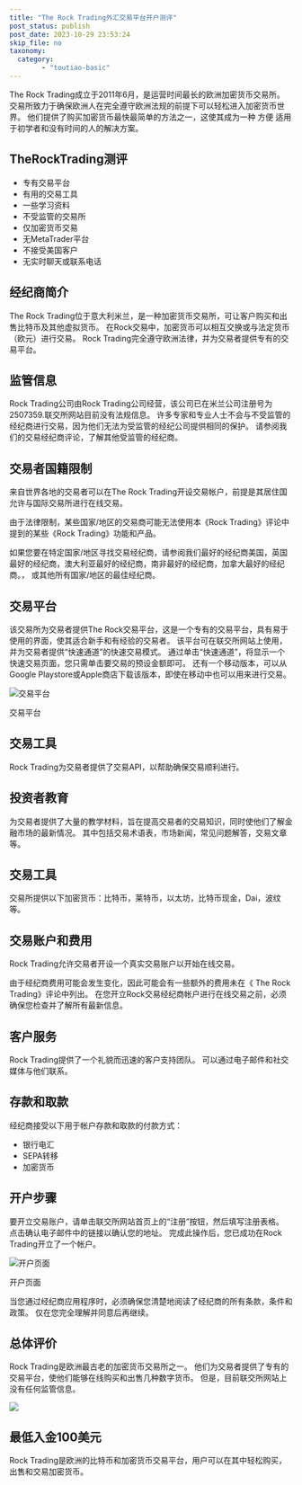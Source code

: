 ```yaml
---
title: "The Rock Trading外汇交易平台开户测评"
post_status: publish
post_date: 2023-10-29 23:53:24
skip_file: no
taxonomy:
  category:
        - "toutiao-basic"
---
```


The Rock Trading成立于2011年6月，是运营时间最长的欧洲加密货币交易所。 交易所致力于确保欧洲人在完全遵守欧洲法规的前提下可以轻松进入加密货币世界。 他们提供了购买加密货币最快最简单的方法之一，这使其成为一种 方便 适用于初学者和没有时间的人的解决方案。

## TheRockTrading测评

- 专有交易平台
- 有用的交易工具
- 一些学习资料
- 不受监管的交易所
- 仅加密货币交易
- 无MetaTrader平台
- 不接受美国客户
- 无实时聊天或联系电话

## 经纪商简介

The Rock Trading位于意大利米兰，是一种加密货币交易所，可让客户购买和出售比特币及其他虚拟货币。 在Rock交易中，加密货币可以相互交换或与法定货币（欧元）进行交易。 Rock Trading完全遵守欧洲法律，并为交易者提供专有的交易平台。

## 监管信息

Rock Trading公司由Rock Trading公司经营，该公司已在米兰公司注册号为 2507359.联交所网站目前没有法规信息。 许多专家和专业人士不会与不受监管的经纪商进行交易，因为他们无法为受监管的经纪公司提供相同的保护。 请参阅我们的交易经纪商评论，了解其他受监管的经纪商。

## 交易者国籍限制

来自世界各地的交易者可以在The Rock Trading开设交易帐户，前提是其居住国允许与国际交易所进行在线交易。

由于法律限制，某些国家/地区的交易商可能无法使用本《Rock Trading》评论中提到的某些《Rock Trading》功能和产品。

如果您要在特定国家/地区寻找交易经纪商，请参阅我们最好的经纪商美国，英国最好的经纪商，澳大利亚最好的经纪商，南非最好的经纪商，加拿大最好的经纪商。， 或其他所有国家/地区的最佳经纪商。

## 交易平台

该交易所为交易者提供The Rock交易平台，这是一个专有的交易平台，具有易于使用的界面，使其适合新手和有经验的交易者。 该平台可在联交所网站上使用，并为交易者提供“快速通道”的快速交易模式。 通过单击“快速通道”，将显示一个快速交易页面，您只需单击要交易的预设金额即可。 还有一个移动版本，可以从Google Playstore或Apple商店下载该版本，即使在移动中也可以用来进行交易。

![交易平台](https://cdn.fendou.la/funstoutiao/2020/11/The-Rock-Trading-Review-Trading-Platform.jpg "交易平台")

交易平台

## 交易工具

Rock Trading为交易者提供了交易API，以帮助确保交易顺利进行。

## 投资者教育

为交易者提供了大量的教学材料，旨在提高交易者的交易知识，同时使他们了解金融市场的最新情况。 其中包括交易术语表，市场新闻，常见问题解答，交易文章等。

## 交易工具

交易所提供以下加密货币：比特币，莱特币，以太坊，比特币现金，Dai，波纹等。

## 交易账户和费用

Rock Trading允许交易者开设一个真实交易账户以开始在线交易。

由于经纪商费用可能会发生变化，因此可能会有一些额外的费用未在《 The Rock Trading》评论中列出。 在您开立Rock交易经纪商帐户进行在线交易之前，必须确保您检查并了解所有最新信息。

## 客户服务

Rock Trading提供了一个礼貌而迅速的客户支持团队。 可以通过电子邮件和社交媒体与他们联系。

## 存款和取款

经纪商接受以下用于帐户存款和取款的付款方式：

- 银行电汇
- SEPA转移
- 加密货币

## 开户步骤

要开立交易账户，请单击联交所网站首页上的“注册”按钮，然后填写注册表格。 点击确认电子邮件中的链接以确认您的地址。 完成此操作后，您已成功在Rock Trading开立了一个帐户。

![开户页面](https://cdn.fendou.la/funstoutiao/2020/11/The-Rock-Trading-Review-Account-Opening-Page-399x1024.jpg "开户页面")

开户页面

当您通过经纪商应用程序时，必须确保您清楚地阅读了经纪商的所有条款，条件和政策。 仅在您完全理解并同意后再继续。

## 总体评价

Rock Trading是欧洲最古老的加密货币交易所之一。 他们为交易者提供了专有的交易平台，使他们能够在线购买和出售几种数字货币。 但是，目前联交所网站上没有任何监管信息。

![](https://cdn.fendou.la/funstoutiao/2020/11/The-Rock-Trading-Logo.png)

## 最低入金100美元

Rock Trading是欧洲的比特币和加密货币交易平台，用户可以在其中轻松购买，出售和交易加密货币。
